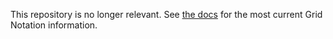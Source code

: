 This repository is no longer relevant. See [the docs](https://guideguide.me/documentation) for the most current Grid Notation information.
